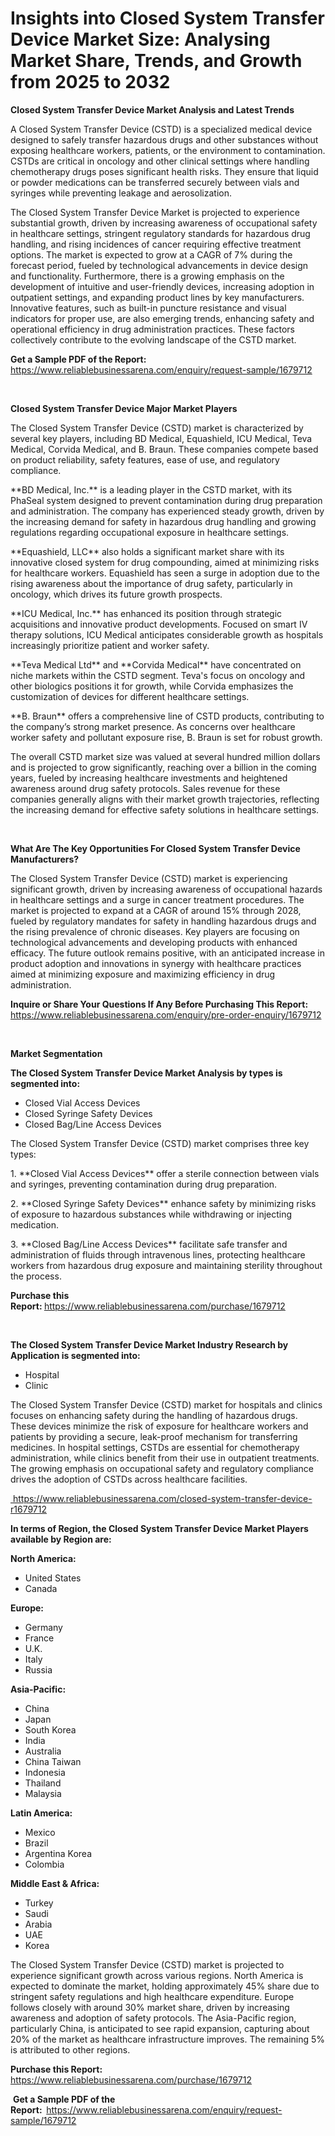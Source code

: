 <p><h1>Insights into Closed System Transfer Device Market Size: Analysing Market Share, Trends, and Growth from 2025 to 2032</h1></p><p><strong>Closed System Transfer Device Market Analysis and Latest Trends</strong></p>
<p><p>A Closed System Transfer Device (CSTD) is a specialized medical device designed to safely transfer hazardous drugs and other substances without exposing healthcare workers, patients, or the environment to contamination. CSTDs are critical in oncology and other clinical settings where handling chemotherapy drugs poses significant health risks. They ensure that liquid or powder medications can be transferred securely between vials and syringes while preventing leakage and aerosolization.</p><p>The Closed System Transfer Device Market is projected to experience substantial growth, driven by increasing awareness of occupational safety in healthcare settings, stringent regulatory standards for hazardous drug handling, and rising incidences of cancer requiring effective treatment options. The market is expected to grow at a CAGR of 7% during the forecast period, fueled by technological advancements in device design and functionality. Furthermore, there is a growing emphasis on the development of intuitive and user-friendly devices, increasing adoption in outpatient settings, and expanding product lines by key manufacturers. Innovative features, such as built-in puncture resistance and visual indicators for proper use, are also emerging trends, enhancing safety and operational efficiency in drug administration practices. These factors collectively contribute to the evolving landscape of the CSTD market.</p></p>
<p><strong>Get a Sample PDF of the Report:&nbsp;</strong> <a href="https://www.reliablebusinessarena.com/enquiry/request-sample/1679712?utm_campaign=3253&utm_medium=2&utm_source=Github&utm_content=ia&utm_term=16042025&utm_id=closed-system-transfer-device">https://www.reliablebusinessarena.com/enquiry/request-sample/1679712</a></p>
<p>&nbsp;</p>
<p><strong>Closed System Transfer Device Major Market Players</strong></p>
<p><p>The Closed System Transfer Device (CSTD) market is characterized by several key players, including BD Medical, Equashield, ICU Medical, Teva Medical, Corvida Medical, and B. Braun. These companies compete based on product reliability, safety features, ease of use, and regulatory compliance.</p><p>**BD Medical, Inc.** is a leading player in the CSTD market, with its PhaSeal system designed to prevent contamination during drug preparation and administration. The company has experienced steady growth, driven by the increasing demand for safety in hazardous drug handling and growing regulations regarding occupational exposure in healthcare settings.</p><p>**Equashield, LLC** also holds a significant market share with its innovative closed system for drug compounding, aimed at minimizing risks for healthcare workers. Equashield has seen a surge in adoption due to the rising awareness about the importance of drug safety, particularly in oncology, which drives its future growth prospects.</p><p>**ICU Medical, Inc.** has enhanced its position through strategic acquisitions and innovative product developments. Focused on smart IV therapy solutions, ICU Medical anticipates considerable growth as hospitals increasingly prioritize patient and worker safety.</p><p>**Teva Medical Ltd** and **Corvida Medical** have concentrated on niche markets within the CSTD segment. Teva's focus on oncology and other biologics positions it for growth, while Corvida emphasizes the customization of devices for different healthcare settings.</p><p>**B. Braun** offers a comprehensive line of CSTD products, contributing to the company’s strong market presence. As concerns over healthcare worker safety and pollutant exposure rise, B. Braun is set for robust growth.</p><p>The overall CSTD market size was valued at several hundred million dollars and is projected to grow significantly, reaching over a billion in the coming years, fueled by increasing healthcare investments and heightened awareness around drug safety protocols. Sales revenue for these companies generally aligns with their market growth trajectories, reflecting the increasing demand for effective safety solutions in healthcare settings.</p></p>
<p>&nbsp;</p>
<p><strong>What Are The Key Opportunities For Closed System Transfer Device Manufacturers?</strong></p>
<p><p>The Closed System Transfer Device (CSTD) market is experiencing significant growth, driven by increasing awareness of occupational hazards in healthcare settings and a surge in cancer treatment procedures. The market is projected to expand at a CAGR of around 15% through 2028, fueled by regulatory mandates for safety in handling hazardous drugs and the rising prevalence of chronic diseases. Key players are focusing on technological advancements and developing products with enhanced efficacy. The future outlook remains positive, with an anticipated increase in product adoption and innovations in synergy with healthcare practices aimed at minimizing exposure and maximizing efficiency in drug administration.</p></p>
<p><strong>Inquire or Share Your Questions If Any Before Purchasing This Report:</strong> <a href="https://www.reliablebusinessarena.com/enquiry/pre-order-enquiry/1679712?utm_campaign=3253&utm_medium=2&utm_source=Github&utm_content=ia&utm_term=16042025&utm_id=closed-system-transfer-device">https://www.reliablebusinessarena.com/enquiry/pre-order-enquiry/1679712</a></p>
<p>&nbsp;</p>
<p><strong>Market Segmentation</strong></p>
<p><strong>The Closed System Transfer Device Market Analysis by types is segmented into:</strong></p>
<p><ul><li>Closed Vial Access Devices</li><li>Closed Syringe Safety Devices</li><li>Closed Bag/Line Access Devices</li></ul></p>
<p><p>The Closed System Transfer Device (CSTD) market comprises three key types: </p><p>1. **Closed Vial Access Devices** offer a sterile connection between vials and syringes, preventing contamination during drug preparation.</p><p>2. **Closed Syringe Safety Devices** enhance safety by minimizing risks of exposure to hazardous substances while withdrawing or injecting medication. </p><p>3. **Closed Bag/Line Access Devices** facilitate safe transfer and administration of fluids through intravenous lines, protecting healthcare workers from hazardous drug exposure and maintaining sterility throughout the process.</p></p>
<p><strong>Purchase this Report:&nbsp;</strong><a href="https://www.reliablebusinessarena.com/purchase/1679712?utm_campaign=3253&utm_medium=2&utm_source=Github&utm_content=ia&utm_term=16042025&utm_id=closed-system-transfer-device">https://www.reliablebusinessarena.com/purchase/1679712</a></p>
<p>&nbsp;</p>
<p><strong>The Closed System Transfer Device Market Industry Research by Application is segmented into:</strong></p>
<p><ul><li>Hospital</li><li>Clinic</li></ul></p>
<p><p>The Closed System Transfer Device (CSTD) market for hospitals and clinics focuses on enhancing safety during the handling of hazardous drugs. These devices minimize the risk of exposure for healthcare workers and patients by providing a secure, leak-proof mechanism for transferring medicines. In hospital settings, CSTDs are essential for chemotherapy administration, while clinics benefit from their use in outpatient treatments. The growing emphasis on occupational safety and regulatory compliance drives the adoption of CSTDs across healthcare facilities.</p></p>
<p><a href="https://www.reliablebusinessarena.com/closed-system-transfer-device-r1679712?utm_campaign=3253&utm_medium=2&utm_source=Github&utm_content=ia&utm_term=16042025&utm_id=closed-system-transfer-device">&nbsp;https://www.reliablebusinessarena.com/closed-system-transfer-device-r1679712</a></p>
<p><strong>In terms of Region, the Closed System Transfer Device Market Players available by Region are:</strong></p>
<p>
    <p> <strong> North America: </strong>
        <ul>
            <li>United States</li>
            <li>Canada</li>
        </ul>
        </p> 
    <p> <strong> Europe: </strong>
        <ul>
            <li>Germany</li>
            <li>France</li>
            <li>U.K.</li>
            <li>Italy</li>
            <li>Russia</li>
        </ul>
        </p> 
    <p> <strong> Asia-Pacific: </strong>
        <ul>
            <li>China</li>
            <li>Japan</li>
            <li>South Korea</li>
            <li>India</li>
            <li>Australia</li>
            <li>China Taiwan</li>
            <li>Indonesia</li>
            <li>Thailand</li>
            <li>Malaysia</li>
        </ul>
        </p> 
    <p> <strong> Latin America: </strong>
        <ul>
            <li>Mexico</li>
            <li>Brazil</li>
            <li>Argentina Korea</li>
            <li>Colombia</li>
        </ul>
        </p> 
    <p> <strong> Middle East & Africa: </strong>
        <ul>
            <li>Turkey</li>
            <li>Saudi</li>
            <li>Arabia</li>
            <li>UAE</li>
            <li>Korea</li>
        </ul>
    </p>
    </p>
<p><p>The Closed System Transfer Device (CSTD) market is projected to experience significant growth across various regions. North America is expected to dominate the market, holding approximately 45% share due to stringent safety regulations and high healthcare expenditure. Europe follows closely with around 30% market share, driven by increasing awareness and adoption of safety protocols. The Asia-Pacific region, particularly China, is anticipated to see rapid expansion, capturing about 20% of the market as healthcare infrastructure improves. The remaining 5% is attributed to other regions.</p></p>
<p><strong>Purchase this Report: </strong><a href="https://www.reliablebusinessarena.com/purchase/1679712?utm_campaign=3253&utm_medium=2&utm_source=Github&utm_content=ia&utm_term=16042025&utm_id=closed-system-transfer-device">https://www.reliablebusinessarena.com/purchase/1679712</a></p>
<p>&nbsp;<strong>Get a Sample PDF of the Report:&nbsp;&nbsp;</strong><a href="https://www.reliablebusinessarena.com/enquiry/request-sample/1679712?utm_campaign=3253&utm_medium=2&utm_source=Github&utm_content=ia&utm_term=16042025&utm_id=closed-system-transfer-device">https://www.reliablebusinessarena.com/enquiry/request-sample/1679712</a></p>
<p><strong></strong></p>
<p><p></p><p></p><p></p></p>